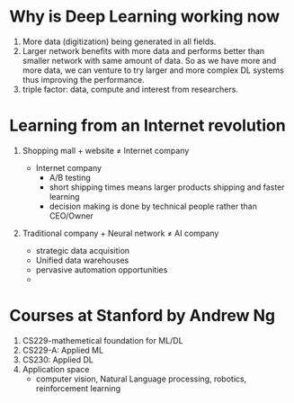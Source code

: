 

# Why is Deep Learning working now
1. More data (digitization) being generated in all fields.
1. Larger network benefits with more data and performs better than smaller network with same amount of data. So as we have more and more data, we can venture to try larger and more complex DL systems thus improving the performance.
1. triple factor: data, compute and interest from researchers.



# Learning from an Internet revolution
1. Shopping mall + website $\neq$ Internet company
    - Internet company
        - A/B testing
        - short shipping times means larger products shipping and faster learning
        - decision making is done by technical people rather than CEO/Owner
 
1. Traditional company + Neural network $\neq$ AI company
    - strategic data acquisition 
    - Unified data warehouses
    - pervasive automation opportunities
    - 

# Courses at Stanford by Andrew Ng
1. CS229-mathemetical foundation for ML/DL
1. CS229-A: Applied ML
1. CS230: Applied DL
1. Application space
    - computer vision, Natural Language processing, robotics, reinforcement learning

